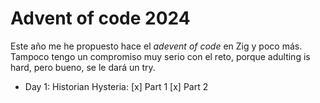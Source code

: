 # Advent of code 2024
Este año me he propuesto hace el _adevent of code_ en Zig y poco más.  
Tampoco tengo un compromiso muy serio con el reto, porque adulting is hard, pero bueno, se le dará un try.

- Day 1: Historian Hysteria:
	[x] Part 1
	[x] Part 2


